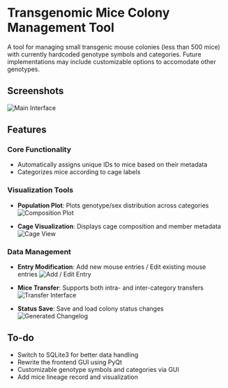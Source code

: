 # Transgenomic Mice Colony Management Tool

A tool for managing small transgenic mouse colonies (less than 500 mice) with currently hardcoded genotype symbols and categories. Future implementations may include customizable options to accomodate other genotypes.

## Screenshots

![Main Interface](https://github.com/user-attachments/assets/272dad77-d4d4-4ae3-b97d-a813498d6047)

## Features

### Core Functionality
- Automatically assigns unique IDs to mice based on their metadata
- Categorizes mice according to cage labels

### Visualization Tools
- **Population Plot**: Plots genotype/sex distribution across categories  
  ![Composition Plot](https://github.com/user-attachments/assets/48ec8048-253a-443c-8e5a-997e4ec5746d)
  
- **Cage Visualization**: Displays cage composition and member metadata  
  ![Cage View](https://github.com/user-attachments/assets/42e79822-18f7-46be-92bd-e71d6bd7b273)

### Data Management
- **Entry Modification**: Add new mouse entries / Edit existing mouse entries
    ![Add / Edit Entry](https://github.com/user-attachments/assets/5caca7d9-5a40-425c-bb34-b754fd8b17e6)

- **Mice Transfer**: Supports both intra- and inter-category transfers  
  ![Transfer Interface](https://github.com/user-attachments/assets/297ac91c-4cbd-41fd-a1de-2b1d2bda5c34)

- **Status Save**: Save and load colony status changes
![Generated Changelog](https://github.com/user-attachments/assets/8c4e70dc-214d-4841-b83a-d8c698ae939c)

## To-do
- Switch to SQLite3 for better data handling
- Rewrite the frontend GUI using PyQt
- Customizable genotype symbols and categories via GUI
- Add mice lineage record and visualization

